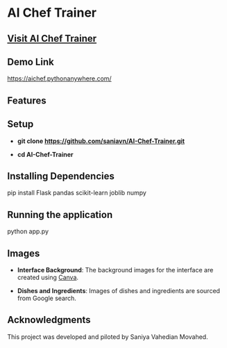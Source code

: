# AI Chef Trainer 
## [Visit AI Chef Trainer](https://aichef.pythonanywhere.com/)
## Demo Link
https://aichef.pythonanywhere.com/

<p align="justify"> </p>

## Features 

## Setup

- **git clone https://github.com/saniavn/AI-Chef-Trainer.git**

- **cd AI-Chef-Trainer**

## Installing Dependencies
pip install Flask pandas scikit-learn joblib numpy

## Running the application
python app.py

## Images

- **Interface Background**: The background images for the interface are created using [Canva](https://www.canva.com/).

- **Dishes and Ingredients**: Images of dishes and ingredients are sourced from Google search.

## Acknowledgments
This project was developed and piloted by Saniya Vahedian Movahed. 


